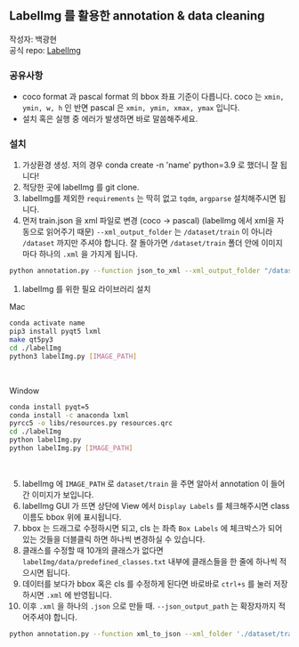 ## LabelImg 를 활용한 annotation & data cleaning

작성자: 백광현 <br>
공식 repo:
[LabelImg](https://github.com/HumanSignal/labelImg)

### 공유사항
- coco format 과 pascal format 의 bbox 좌표 기준이 다릅니다. coco 는 `xmin, ymin, w, h` 인 반면 pascal 은 `xmin, ymin, xmax, ymax` 입니다.
- 설치 혹은 실행 중 에러가 발생하면 바로 말씀해주세요.


### 설치

1) 가상환경 생성. 저의 경우 conda create -n 'name' python=3.9 로 했더니 잘 됩니다!
2) 적당한 곳에 labelImg 를 git clone.
3) labelImg를 제외한 `requirements` 는 딱히 없고 `tqdm`, `argparse` 설치해주시면 됩니다.
4) 먼저 train.json 을 xml 파일로 변경 (coco -> pascal) (labelImg 에서 xml을 자동으로 읽어주기 때문)
`--xml_output_folder` 는 `/dataset/train` 이 아니라 `/dataset` 까지만 주셔야 합니다. 잘 돌아가면 `/dataset/train` 폴더 안에 이미지 마다 하나의 `.xml` 을 가지게 됩니다.
```bash
python annotation.py --function json_to_xml --xml_output_folder "/dataset"
```

1) labelImg 를 위한 필요 라이브러리 설치<br>

Mac
```bash
conda activate name
pip3 install pyqt5 lxml
make qt5py3
cd ./labelImg
python3 labelImg.py [IMAGE_PATH]
```
  <br>

Window

```bash
conda install pyqt=5
conda install -c anaconda lxml
pyrcc5 -o libs/resources.py resources.qrc
cd ./labelImg
python labelImg.py
python labelImg.py [IMAGE_PATH]
```

<br>

5) labelImg 에 `IMAGE_PATH` 로 `dataset/train` 을 주면 알아서 annotation 이 들어간 이미지가 보입니다.
6) labelImg GUI 가 뜨면 상단에 View 에서 `Display Labels` 를 체크해주시면 class 이름도 bbox 위에 표시됩니다.
7) bbox 는 드래그로 수정하시면 되고, cls 는 좌측 `Box Labels` 에 체크박스가 되어 있는 것들을 더블클릭 하면 하나씩 변경하실 수 있습니다.
8) 클래스를 수정할 때 10개의 클래스가 없다면 `labelImg/data/predefined_classes.txt` 내부에 클래스들을 한 줄에 하나씩 적으시면 됩니다.
9) 데이터를 보다가 bbox 혹은 cls 를 수정하게 된다면 바로바로 `ctrl+s` 를 눌러 저장하시면 `.xml` 에 반영됩니다.
10) 이후 `.xml` 을 하나의 `.json` 으로 만들 때. `--json_output_path` 는 확장자까지 적어주셔야 합니다.
```bash
python annotation.py --function xml_to_json --xml_folder './dataset/train' --json_output_path './modified.json'
```
